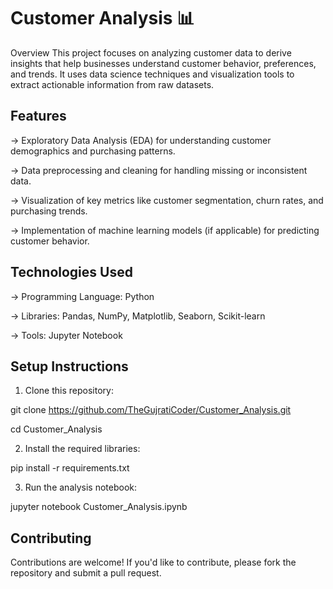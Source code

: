 # Customer Analysis 📊
Overview
This project focuses on analyzing customer data to derive insights that help businesses understand customer behavior, preferences, and trends. It uses data science techniques and visualization tools to extract actionable information from raw datasets.

## Features

-> Exploratory Data Analysis (EDA) for understanding customer demographics and purchasing patterns.

-> Data preprocessing and cleaning for handling missing or inconsistent data.

-> Visualization of key metrics like customer segmentation, churn rates, and purchasing trends.

-> Implementation of machine learning models (if applicable) for predicting customer behavior.

## Technologies Used

-> Programming Language: Python

-> Libraries: Pandas, NumPy, Matplotlib, Seaborn, Scikit-learn

-> Tools: Jupyter Notebook

## Setup Instructions

1) Clone this repository:

git clone https://github.com/TheGujratiCoder/Customer_Analysis.git

cd Customer_Analysis

2) Install the required libraries:

pip install -r requirements.txt

3) Run the analysis notebook:

jupyter notebook Customer_Analysis.ipynb

## Contributing

Contributions are welcome! If you'd like to contribute, please fork the repository and submit a pull request.
